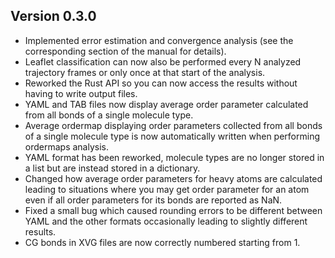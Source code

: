 ## Version 0.3.0
- Implemented error estimation and convergence analysis (see the corresponding section of the manual for details).
- Leaflet classification can now also be performed every N analyzed trajectory frames or only once at that start of the analysis.
- Reworked the Rust API so you can now access the results without having to write output files.
- YAML and TAB files now display average order parameter calculated from all bonds of a single molecule type.
- Average ordermap displaying order parameters collected from all bonds of a single molecule type is now automatically written when performing ordermaps analysis.
- YAML format has been reworked, molecule types are no longer stored in a list but are instead stored in a dictionary.
- Changed how average order parameters for heavy atoms are calculated leading to situations where you may get order parameter for an atom even if all order parameters for its bonds are reported as NaN.
- Fixed a small bug which caused rounding errors to be different between YAML and the other formats occasionally leading to slightly different results.
- CG bonds in XVG files are now correctly numbered starting from 1.